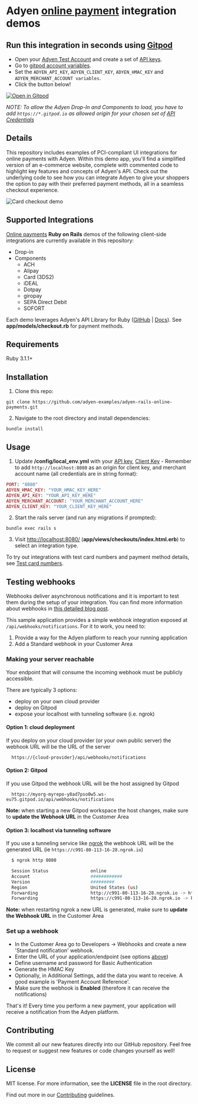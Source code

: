 # Adyen [online payment](https://docs.adyen.com/online-payments) integration demos

## Run this integration in seconds using [Gitpod](https://gitpod.io/)

- Open your [Adyen Test Account](https://ca-test.adyen.com/ca/ca/overview/default.shtml) and create a set of [API keys](https://docs.adyen.com/user-management/how-to-get-the-api-key).
- Go to [gitpod account variables](https://gitpod.io/variables).
- Set the `ADYEN_API_KEY`, `ADYEN_CLIENT_KEY`, `ADYEN_HMAC_KEY` and `ADYEN_MERCHANT_ACCOUNT variables`.
- Click the button below!

[![Open in Gitpod](https://gitpod.io/button/open-in-gitpod.svg)](https://gitpod.io/#https://github.com/adyen-examples/adyen-rails-online-payments)

_NOTE: To allow the Adyen Drop-In and Components to load, you have to add `https://*.gitpod.io` as allowed origin for your chosen set of [API Credentials](https://ca-test.adyen.com/ca/ca/config/api_credentials_new.shtml)_

## Details

This repository includes examples of PCI-compliant UI integrations for online payments with Adyen. Within this demo app, you'll find a simplified version of an e-commerce website, complete with commented code to highlight key features and concepts of Adyen's API. Check out the underlying code to see how you can integrate Adyen to give your shoppers the option to pay with their preferred payment methods, all in a seamless checkout experience.

![Card checkout demo](app/assets/images/cardcheckout.gif)

## Supported Integrations

[Online payments](https://docs.adyen.com/online-payments) **Ruby on Rails** demos of the following client-side integrations are currently available in this repository:

- Drop-in
- Components
  - ACH
  - Alipay
  - Card (3DS2)
  - iDEAL
  - Dotpay
  - giropay
  - SEPA Direct Debit
  - SOFORT

Each demo leverages Adyen's API Library for Ruby ([GitHub](https://github.com/Adyen/adyen-ruby-api-library) | [Docs](https://docs.adyen.com/development-resources/libraries#ruby)). See **app/models/checkout.rb** for payment methods.

## Requirements

Ruby 3.1.1+

## Installation

1. Clone this repo:

```
git clone https://github.com/adyen-examples/adyen-rails-online-payments.git
```

2. Navigate to the root directory and install dependencies:

```
bundle install
```

## Usage

1. Update **/config/local_env.yml** with your [API key](https://docs.adyen.com/user-management/how-to-get-the-api-key), [Client Key](https://docs.adyen.com/user-management/client-side-authentication) - Remember to add `http://localhost:8080` as an origin for client key, and merchant account name (all credentials are in string format):

```ruby
PORT: "8080"
ADYEN_HMAC_KEY: "YOUR_HMAC_KEY_HERE"
ADYEN_API_KEY: "YOUR_API_KEY_HERE"
ADYEN_MERCHANT_ACCOUNT: "YOUR_MERCHANT_ACCOUNT_HERE"
ADYEN_CLIENT_KEY: "YOUR_CLIENT_KEY_HERE"
```

2. Start the rails server (and run any migrations if prompted):

```
bundle exec rails s
```

3. Visit [http://localhost:8080/](http://localhost:8080/) (**app/views/checkouts/index.html.erb**) to select an integration type.

To try out integrations with test card numbers and payment method details, see [Test card numbers](https://docs.adyen.com/development-resources/test-cards/test-card-numbers).

## Testing webhooks

Webhooks deliver asynchronous notifications and it is important to test them during the setup of your integration. You can find more information about webhooks in [this detailed blog post](https://www.adyen.com/blog/Integrating-webhooks-notifications-with-Adyen-Checkout).

This sample application provides a simple webhook integration exposed at `/api/webhooks/notifications`. For it to work, you need to:

1. Provide a way for the Adyen platform to reach your running application
2. Add a Standard webhook in your Customer Area

### Making your server reachable

Your endpoint that will consume the incoming webhook must be publicly accessible.

There are typically 3 options:

- deploy on your own cloud provider
- deploy on Gitpod
- expose your localhost with tunneling software (i.e. ngrok)

#### Option 1: cloud deployment

If you deploy on your cloud provider (or your own public server) the webhook URL will be the URL of the server

```
  https://{cloud-provider}/api/webhooks/notifications
```

#### Option 2: Gitpod

If you use Gitpod the webhook URL will be the host assigned by Gitpod

```
  https://myorg-myrepo-y8ad7pso0w5.ws-eu75.gitpod.io/api/webhooks/notifications
```

**Note:** when starting a new Gitpod workspace the host changes, make sure to **update the Webhook URL** in the Customer Area

#### Option 3: localhost via tunneling software

If you use a tunneling service like [ngrok](ngrok) the webhook URL will be the generated URL (ie `https://c991-80-113-16-28.ngrok.io`)

```bash
  $ ngrok http 8080

  Session Status                online
  Account                       ############
  Version                       #########
  Region                        United States (us)
  Forwarding                    http://c991-80-113-16-28.ngrok.io -> http://localhost:8080
  Forwarding                    https://c991-80-113-16-28.ngrok.io -> http://localhost:8080
```

**Note:** when restarting ngrok a new URL is generated, make sure to **update the Webhook URL** in the Customer Area

### Set up a webhook

- In the Customer Area go to Developers -> Webhooks and create a new 'Standard notification' webhook.
- Enter the URL of your application/endpoint (see options [above](#making-your-server-reachable))
- Define username and password for Basic Authentication
- Generate the HMAC Key
- Optionally, in Additional Settings, add the data you want to receive. A good example is 'Payment Account Reference'.
- Make sure the webhook is **Enabled** (therefore it can receive the notifications)

That's it! Every time you perform a new payment, your application will receive a notification from the Adyen platform.

## Contributing

We commit all our new features directly into our GitHub repository. Feel free to request or suggest new features or code changes yourself as well!

## License

MIT license. For more information, see the **LICENSE** file in the root directory.

Find out more in our [Contributing](https://github.com/adyen-examples/.github/blob/main/CONTRIBUTING.md) guidelines.
